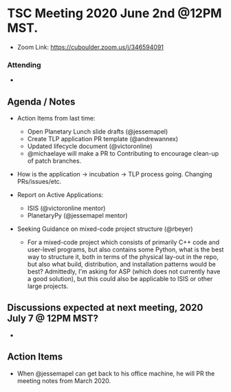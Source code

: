 # TSC Meeting 2020 June 2nd @12PM MST.
- Zoom Link: https://cuboulder.zoom.us/j/346594091

### Attending
-

## Agenda / Notes
- Action Items from last time:
	- Open Planetary Lunch slide drafts (@jessemapel)
	- Create TLP application PR template (@andrewannex)
	- Updated lifecycle document (@victoronline)
	- @michaelaye will make a PR to Contributing to encourage clean-up of patch branches.
	
- How is the application -> incubation -> TLP process going. Changing PRs/issues/etc.
- Report on Active Applications:
	- ISIS (@victoronline mentor)
	- PlanetaryPy (@jessemapel mentor)
- Seeking Guidance on mixed-code project structure (@rbeyer)
	- For a mixed-code project which consists of primarily C++ code and user-level programs, but also contains some Python, what is the best way to structure it, both in terms of the physical lay-out in the repo, but also what build, distribution, and installation patterns would be best? Admittedly, I'm asking for ASP (which does not currently have a good solution), but this could also be applicable to ISIS or other large projects.

## Discussions expected at next meeting, 2020 July 7 @ 12PM MST?
- 

## Action Items
- When @jessemapel can get back to his office machine, he will PR the meeting notes from March 2020.

